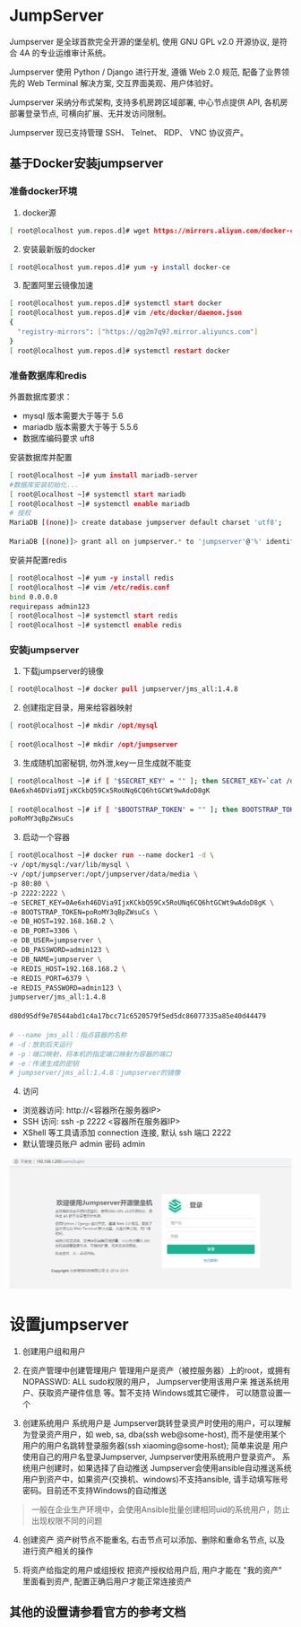# JumpServer
Jumpserver 是全球首款完全开源的堡垒机, 使用 GNU GPL v2.0 开源协议, 是符合 4A 的专业运维审计系统。

Jumpserver 使用 Python / Django 进行开发, 遵循 Web 2.0 规范, 配备了业界领先的 Web Terminal 解决方案, 交互界面美观、用户体验好。

Jumpserver 采纳分布式架构, 支持多机房跨区域部署, 中心节点提供 API, 各机房部署登录节点, 可横向扩展、无并发访问限制。

Jumpserver 现已支持管理 SSH、 Telnet、 RDP、 VNC 协议资产。

## 基于Docker安装jumpserver
### 准备docker环境

1. docker源
```bash
[ root@localhost yum.repos.d]# wget https://mirrors.aliyun.com/docker-ce/linux/centos/docker-ce.repo
```

2. 安装最新版的docker
```bash
[ root@localhost yum.repos.d]# yum -y install docker-ce
```

3. 配置阿里云镜像加速
```bash
[ root@localhost yum.repos.d]# systemctl start docker
[ root@localhost yum.repos.d]# vim /etc/docker/daemon.json
{
  "registry-mirrors": ["https://qg2m7q97.mirror.aliyuncs.com"]
}
[ root@localhost yum.repos.d]# systemctl restart docker
```

### 准备数据库和redis
外置数据库要求：

- mysql 版本需要大于等于 5.6
- mariadb 版本需要大于等于 5.5.6
- 数据库编码要求 uft8

安装数据库并配置
```bash
[ root@localhost ~]# yum install mariadb-server
#数据库安装初始化...
[ root@localhost ~]# systemctl start mariadb
[ root@localhost ~]# systemctl enable mariadb
# 授权
MariaDB [(none)]> create database jumpserver default charset 'utf8';

MariaDB [(none)]> grant all on jumpserver.* to 'jumpserver'@'%' identified by 'admin123';
```

安装并配置redis
```bash
[ root@localhost ~]# yum -y install redis
[ root@localhost ~]# vim /etc/redis.conf
bind 0.0.0.0
requirepass admin123
[ root@localhost ~]# systemctl start redis
[ root@localhost ~]# systemctl enable redis
```

### 安装jumpserver


1. 下载jumpserver的镜像
```bash
[ root@localhost ~]# docker pull jumpserver/jms_all:1.4.8
```

2. 创建指定目录，用来给容器映射
```bash
[ root@localhost ~]# mkdir /opt/mysql

[ root@localhost ~]# mkdir /opt/jumpserver
```

3. 生成随机加密秘钥, 勿外泄,key一旦生成就不能变
```bash
[ root@localhost ~]# if [ "$SECRET_KEY" = "" ]; then SECRET_KEY=`cat /dev/urandom | tr -dc A-Za-z0-9 | head -c 50`; echo "SECRET_KEY=$SECRET_KEY" >> ~/.bashrc; echo $SECRET_KEY; else echo $SECRET_KEY; fi
0Ae6xh46DVia9IjxKCkbQ59Cx5RoUNq6CQ6htGCWt9wAdoD8gK

[ root@localhost ~]# if [ "$BOOTSTRAP_TOKEN" = "" ]; then BOOTSTRAP_TOKEN=`cat /dev/urandom | tr -dc A-Za-z0-9 | head -c 16`; echo "BOOTSTRAP_TOKEN=$BOOTSTRAP_TOKEN" >> ~/.bashrc; echo $BOOTSTRAP_TOKEN; else echo $BOOTSTRAP_TOKEN; fi
poRoMY3qBpZWsuCs
```

3. 启动一个容器
```bash
[ root@localhost ~]# docker run --name docker1 -d \
-v /opt/mysql:/var/lib/mysql \
-v /opt/jumpserver:/opt/jumpserver/data/media \
-p 80:80 \
-p 2222:2222 \
-e SECRET_KEY=0Ae6xh46DVia9IjxKCkbQ59Cx5RoUNq6CQ6htGCWt9wAdoD8gK \
-e BOOTSTRAP_TOKEN=poRoMY3qBpZWsuCs \
-e DB_HOST=192.168.168.2 \
-e DB_PORT=3306 \
-e DB_USER=jumpserver \
-e DB_PASSWORD=admin123 \
-e DB_NAME=jumpserver \
-e REDIS_HOST=192.168.168.2 \
-e REDIS_PORT=6379 \
-e REDIS_PASSWORD=admin123 \
jumpserver/jms_all:1.4.8

d80d95df9e78544abd1c4a17bcc71c6520579f5ed5dc86077335a85e40d44479

# --name jms_all：指点容器的名称
# -d：放到后天运行
# -p：端口映射，将本机的指定端口映射为容器的端口
# -e：传递生成的密钥 
# jumpserver/jms_all:1.4.8：jumpserver的镜像
```

4. 访问

- 浏览器访问: http://<容器所在服务器IP>
- SSH 访问: ssh -p 2222 <容器所在服务器IP>
- XShell 等工具请添加 connection 连接, 默认 ssh 端口 2222
- 默认管理员账户 admin 密码 admin

[![](images/login_jump.png)](http://aishad.top/wordpress/wp-content/uploads/2019/06/login_jump.png)

# 设置jumpserver

1. 创建用户组和用户

2. 在资产管理中创建管理用户
管理用户是资产（被控服务器）上的root，或拥有 NOPASSWD: ALL sudo权限的用户， Jumpserver使用该用户来 推送系统用户、获取资产硬件信息 等。暂不支持 Windows或其它硬件， 可以随意设置一个

3. 创建系统用户
系统用户是 Jumpserver跳转登录资产时使用的用户，可以理解为登录资产用户，如 web, sa, dba(ssh web@some-host), 而不是使用某个用户的用户名跳转登录服务器(ssh xiaoming@some-host); 简单来说是 用户使用自己的用户名登录Jumpserver, Jumpserver使用系统用户登录资产。 系统用户创建时，如果选择了自动推送 Jumpserver会使用ansible自动推送系统用户到资产中，如果资产(交换机、windows)不支持ansible, 请手动填写账号密码。目前还不支持Windows的自动推送
> 一般在企业生产环境中，会使用Ansible批量创建相同uid的系统用户，防止出现权限不同的问题

4. 创建资产
资产树节点不能重名, 右击节点可以添加、删除和重命名节点, 以及进行资产相关的操作

5. 将资产给指定的用户或组授权
把资产授权给用户后, 用户才能在 "我的资产" 里面看到资产, 配置正确后用户才能正常连接资产

## 其他的设置请参看官方的参考文档